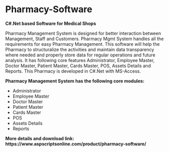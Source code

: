 # Pharmacy-Software
<b>C#.Net based Software for Medical Shops</b>

Pharmacy Management System is designed for better interaction between Management, Staff and Customers. Pharmacy Mgmt System handles all the requirements for easy Pharmacy Management. This software will help the Pharmacy to structuralize the activities and maintain data transparency where needed and properly store data for regular operations and future analysis. It has following core features Administrator, Employee Master, Doctor Master, Patient Master, Cards Master, POS, Assets Details and Reports. This Pharmacy is developed in C#.Net with MS-Access.

<b>Pharmacy Management System has the following core modules:</b>

<ul>
<li>Administrator</li>
<li>Employee Master</li>
<li>Doctor Master</li>
<li>Patient Master</li>
<li>Cards Master</li>
<li>POS</li>
<li>Assets Details</li>
<li>Reports</li>
</ul>
<b>More details and download link:</b><br>
<b>https://www.aspscriptsonline.com/product/pharmacy-software/</b>
